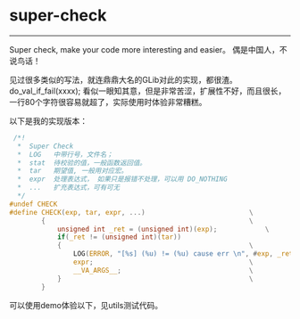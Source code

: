 # super-check
-------------

Super check, make your code more interesting and easier。
偶是中国人，不说鸟话！

见过很多类似的写法，就连鼎鼎大名的GLib对此的实现，都很渣。do_val_if_fail(xxxx); 看似一眼知其意，但是非常苦涩，扩展性不好，而且很长，一行80个字符很容易就超了，实际使用时体验非常糟糕。

以下是我的实现版本：

```c
 /*!
  *  Super Check
  *  LOG   中带行号，文件名；
  *  stat  待校验的值，一般函数返回值。
  *  tar   期望值, 一般用对应宏。
  *  expr  处理表达式， 如果只是报错不处理，可以用 DO_NOTHING
  *  ...   扩充表达式，可有可无
  */
#undef CHECK
#define CHECK(exp, tar, expr, ...)                          \
        {                                                   \
            unsigned int _ret = (unsigned int)(exp);	      	\
            if(_ret != (unsigned int)(tar))			            		\
            {                                               \
                LOG(ERROR, "[%s] (%u) != (%u) cause err \n", #exp, _ret, (unsigned int)tar);  \
                expr;                                       \
                __VA_ARGS__;                                \
            }                                               \
        }

```

可以使用demo体验以下，见utils测试代码。
